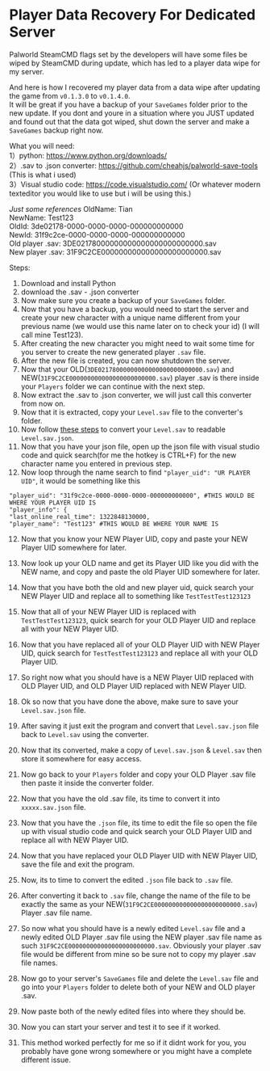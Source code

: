 # Player Data Recovery For Dedicated Server 
Palworld SteamCMD flags set by the developers will have some files be wiped by SteamCMD during update, which has led to a player data wipe for my server.

And here is how I recovered my player data from a data wipe after updating the game from `v0.1.3.0` to `v0.1.4.0`.   
It will be great if you have a backup of your `SaveGames` folder prior to the new update. If you dont and youre in a situation where you JUST updated and found out that the data got wiped, shut down the server and make a `SaveGames` backup right now. 

What you will need:   
1）python: https://www.python.org/downloads/   
2）.sav to .json converter: https://github.com/cheahjs/palworld-save-tools (This is what i used)   
3）Visual studio code: https://code.visualstudio.com/ (Or whatever modern texteditor you would like to use but i will be using this.)

_Just some references_
OldName: Tian     
NewName: Test123     
OldId: 3de02178-0000-0000-0000-000000000000     
NewId: 31f9c2ce-0000-0000-0000-000000000000     
Old player .sav: 3DE02178000000000000000000000000.sav        
New player .sav: 31F9C2CE000000000000000000000000.sav     

Steps:   
1) Download and install Python
2) download the .sav - .json converter
3) Now make sure you create a backup of your `SaveGames` folder.
4) Now that you have a backup, you would need to start the server and create your new character with a unique name different from your previous name (we would use this name later on to check your id) (I will call mine Test123).
5) After creating the new character you might need to wait some time for you server to create the new generated player `.sav` file.
6) After the new file is created, you can now shutdown the server.
7) Now that your OLD(`3DE02178000000000000000000000000.sav`) and NEW(`31F9C2CE000000000000000000000000.sav`) player .sav is there inside your `Players` folder we can continue with the next step.
8) Now extract the .sav to .json converter, we will just call this converter from now on.
9) Now that it is extracted, copy your `Level.sav` file to the converter's folder.
10) Now follow [these steps](https://github.com/cheahjs/palworld-save-tools?tab=readme-ov-file#terminal) to convert your `Level.sav` to readable `Level.sav.json`.
11) Now that you have your json file, open up the json file with visual studio code and quick search(for me the hotkey is CTRL+F) for the new character name you entered in previous step.
12) Now loop through the name search to find `"player_uid": "UR PLAYER UID"`, it would be something like this
```
"player_uid": "31f9c2ce-0000-0000-0000-000000000000", #THIS WOULD BE WHERE YOUR PLAYER UID IS 
"player_info": {
"last_online_real_time": 1322848130000,
"player_name": "Test123" #THIS WOULD BE WHERE YOUR NAME IS 
```
12) Now that you know your NEW Player UID, copy and paste your NEW Player UID somewhere for later.
13) Now look up your OLD name and get its Player UID like you did with the NEW name, and copy and paste the old Player UID somewhere for later.
14) Now that you have both the old and new player uid, quick search your NEW Player UID and replace all to something like `TestTestTest123123`
15) Now that all of your NEW Player UID is replaced with `TestTestTest123123`, quick search for your OLD Player UID and replace all with your NEW Player UID.
16) Now that you have replaced all of your OLD Player UID with NEW Player UID, quick search for `TestTestTest123123` and replace all with your OLD Player UID.
17) So right now what you should have is a NEW Player UID replaced with OLD Player UID, and OLD Player UID replaced with NEW Player UID.
18) Ok so now that you have done the above, make sure to save your `Level.sav.json` file.
19) After saving it just exit the program and convert that `Level.sav.json` file back to `Level.sav` using the converter.
20) Now that its converted, make a copy of `Level.sav.json` & `Level.sav` then store it somewhere for easy access.
21) Now go back to your `Players` folder and copy your OLD Player .sav file then paste it inside the converter folder.
22) Now that you have the old .sav file, its time to convert it into `xxxxx.sav.json` file.
23) Now that you have the `.json` file, its time to edit the file so open the file up with visual studio code and quick search your OLD Player UID and replace all with NEW Player UID.
24) Now that you have replaced your OLD Player UID with NEW Player UID, save the file and exit the program.
25) Now, its to time to convert the edited `.json` file back to `.sav` file.
26) After converting it back to `.sav` file, change the name of the file to be exactly the same as your NEW(`31F9C2CE000000000000000000000000.sav`) Player .sav file name.
27) So now what you should have is a newly edited `Level.sav` file and a newly edited OLD Player .sav file using the NEW player .sav file name as such `31F9C2CE000000000000000000000000.sav`. Obviously your player .sav file would be different from mine so be sure not to copy my player .sav file names.
28) Now go to your server's `SaveGames` file and delete the `Level.sav` file and go into your `Players` folder to delete both of your NEW and OLD player .sav.
29) Now paste both of the newly edited files into where they should be.
30) Now you can start your server and test it to see if it worked.
    
31) This method worked perfectly for me so if it didnt work for you, you probably have gone wrong somewhere or you might have a complete different issue.
